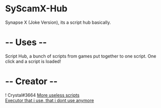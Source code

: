 # SyScamX-Hub
Synapse X (Joke Version), its a script hub basically.
# -- Uses --
Script Hub, a bunch of scripts from games put together to one script.
One click and a script is loaded!
# -- Creator --
! Crystal#3664
[More useless scripts](https://github.com/BombLoL)                                                                                          
[Executor that i use, that i dont use anymore](https://wearedevs.net/d/Electron)
